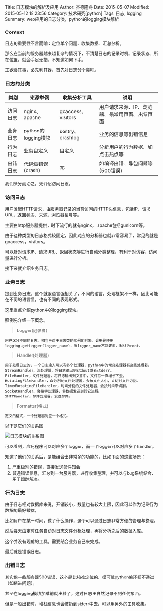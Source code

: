 Title: 日志模块的解析及应用
Author: 齐德隆冬
Date: 2015-05-07
Modified: 2015-05-12 18:23:56
Category: 技术研究[python]
Tags: 日志, logging
Summary: web应用的日志分类，python的logging模块解析

### Context

日志的重要性不言而喻：定位单个问题、收集数据、汇总分析。

那么在当前的服务器越来越复杂的情况下，不清楚日志的记录时机、记录状态、所在位置，就会手足无措，不知道如何下手。

工欲善其事，必先利其器，首先对日志分个类吧。

### 日志的分类

类别  | 来源举例 | 收集分析工具 | 说明
-|-|-|-
访问日志 | nginx、apache | goaccess、 visitors | 用户请求来源、IP、浏览器、最常用页面、出错页面
业务日志 | python的logging模块 | sentry、crashlog | 业务的信息等出错信息
行为日志 | 业务自定义 | 自定义 | 分析用户的行为数据、如点击热点等
出错日志 | 代码级错误(crash) | 无 | 如编译出错、导包问题等(500错误)

我们来分而治之。先介绍访问日志。

### 访问日志

用户发起HTTP请求，由服务器记录的当前访问的HTTP头信息，包括IP、请求URL、返回状态、来源、浏览器型号等。

主要由http服务器提供，时下流行的就有nginx， apache包括gunicorn等。

由于这种类型的日志格式较固定，因此对应的分析器也就非常容易了，常见的就是goaccess，visitors。

可以针对请求IP、请求URL、返回状态等进行自动分类整理，有利于对访客、访问量进行分析。

接下来就介绍业务日志。

### 业务日志

提到业务日志，这个就跟语言强相关了，不同的语言，处理框架不一样，因此可能在不同的语言里，也有不同的表现形式。

这里重点介绍python中的logging模块。

照例先介绍一下概念。

> Logger(记录者)
	
	用户区分不同的日志、相当于对于日志类的实例化对象。调用是使用logging.getLogger(logger_name)，当logger_name不指定时，默认为root。

> Handler(处理器)

	用于处理日志的，一个日志输入可以有多个处理器，python中的常见处理器有这些处理器。
	StreamHandler，流处理器，将日志输出到stdout或者stderr。
	FileHandler，文件处理器，将日志输出到文件中，文件将一直增长下去。
	RotatingFileHandler，自分割的文件处理器，会按文件大小，自动对文件切割。
	TimedRotatingFileHandler，时间分割的文件处理器，会按时间来切割。
	SocketHandler，套接字处理器，将数据发送到其它进程。
	SMTPHandler，邮件处理器，发送邮件。

> Formatter(格式)

	定义的格式，一个处理器对应一个格式。

以下是它们的关系图

![日志模块的关系图](/images/日志模块.jpg)

可以看到，应用程序可以对应多个logger，而一个logger可以对应多个handler。

知道了他们的关系后，是能组合出非常多的功能的，比如下面的这些场景：

1. 严重级别的错误，直接发送邮件知会
2. 普通错误信息，汇总到一台服务器，进行收集整理，并可以与bug系统结合、用于跟踪解决。


### 行为日志

由于日志相对数据库来说，开销较小，数量也有较大上限，因此可以作为记录行为数据的最好载体。

比如用户在某一时间，做了什么操作，这个可以通过日志非常方便的管理与整理。

然后每天由定时任务自动对日志文件分析处理，再将分析之后的数据入库。

这个并没有现成的工具，需要结合业务自己来完成。

最后就是错误日志。

### 出错日志

其实像一些服务器500错误，这个是比较难定位的，很可能python编译都不通过（如缩进问题）。

甚至在logging模块加载前就出错了，这时日志里自然记录不到任何东西。

但是一般出错时，堆栈信息也会被扔到stderr中去，可以用另外的工具收集。
